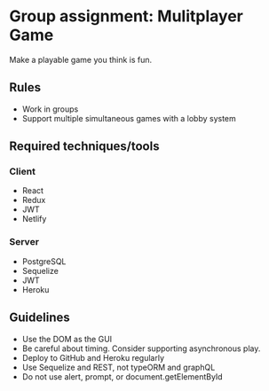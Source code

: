 # Group assignment: Mulitplayer Game
Make a playable game you think is fun.

## Rules
- Work in groups
- Support multiple simultaneous games with a lobby system

## Required techniques/tools
### Client
- React
- Redux
- JWT
- Netlify

### Server
- PostgreSQL
- Sequelize
- JWT
- Heroku

## Guidelines
- Use the DOM as the GUI
- Be careful about timing. Consider supporting asynchronous play.
- Deploy to GitHub and Heroku regularly
- Use Sequelize and REST, not typeORM and graphQL
- Do not use alert, prompt, or document.getElementById

